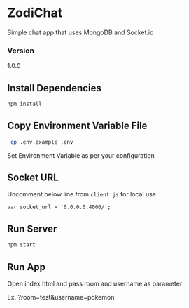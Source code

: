 # ZodiChat

Simple chat app that uses MongoDB and Socket.io

### Version
1.0.0

## Install Dependencies
```bash
npm install 
```

## Copy Environment Variable File
```bash
 cp .env.example .env
```
 Set Environment Variable as per your configuration
 
## Socket URL
 Uncomment below line from `client.js` for local use    
 
 `var socket_url = '0.0.0.0:4000/';`
 
## Run Server
 ```bash
 npm start
 ```
## Run App
 Open index.html
 and pass room and username as parameter

 Ex. ?room=test&username=pokemon